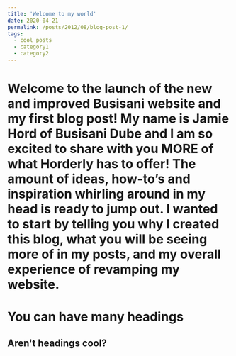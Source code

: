 ```yaml
---
title: 'Welcome to my world'
date: 2020-04-21
permalink: /posts/2012/08/blog-post-1/
tags:
  - cool posts
  - category1
  - category2
---
```


Welcome to the launch of the new and improved Busisani website and my first blog post! My name is Jamie Hord of Busisani Dube and I am so excited to share with you MORE of what Horderly has to offer! The amount of ideas, how-to’s and inspiration whirling around in my head is ready to jump out. I wanted to start by telling you why I created this blog, what you will be seeing more of in my posts, and my overall experience of revamping my website.
======

You can have many headings
======

Aren't headings cool?
------
